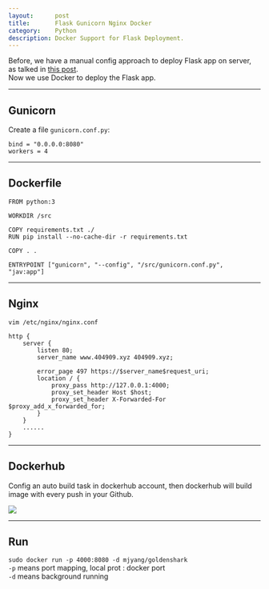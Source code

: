```yaml
---
layout:      post
title:       Flask Gunicorn Nginx Docker
category:    Python
description: Docker Support for Flask Deployment.
---
```


Before, we have a manual config approach to deploy Flask app on server, as talked in [this post](https://www.jiangtianyu.xyz/python/2018/01/17/flask-gunicorn-nginx.html).  
Now we use Docker to deploy the Flask app.  

----------

## Gunicorn ##
Create a file `gunicorn.conf.py`:  
```
bind = "0.0.0.0:8080"
workers = 4
```

----------

## Dockerfile ##

```
FROM python:3

WORKDIR /src

COPY requirements.txt ./
RUN pip install --no-cache-dir -r requirements.txt

COPY . .

ENTRYPOINT ["gunicorn", "--config", "/src/gunicorn.conf.py", "jav:app"]
```

----------

## Nginx ##
`vim /etc/nginx/nginx.conf`  
```
http {
	server {
		listen 80;
		server_name www.404909.xyz 404909.xyz;

		error_page 497 https://$server_name$request_uri;
		location / {
			proxy_pass http://127.0.0.1:4000;
			proxy_set_header Host $host;
			proxy_set_header X-Forwarded-For $proxy_add_x_forwarded_for;
		}
	}
    ......
}
```  

----------

## Dockerhub ##

Config an auto build task in dockerhub account, then dockerhub will build image with every push in your Github.  

[![]({{site.baseurl}}/assets/img/dockerhub-autobuild.png)]({{site.baseurl}}/assets/img/dockerhub-autobuild.png)  

----------

## Run ##
`sudo docker run -p 4000:8080 -d mjyang/goldenshark`  
`-p` means port mapping, local prot : docker port  
`-d` means background running